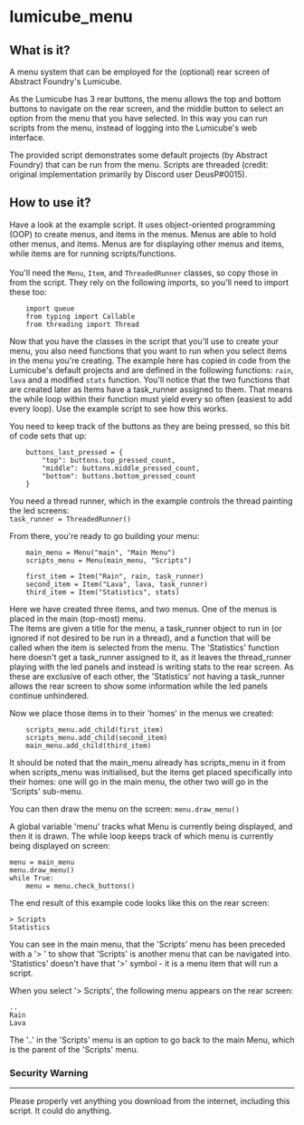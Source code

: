 # lumicube_menu

What is it?
------
A menu system that can be employed for the (optional) rear screen of Abstract Foundry's Lumicube.

As the Lumicube has 3 rear buttons, the menu allows the top and bottom buttons to navigate on the rear screen, and the middle button to select an option from the menu that you have selected. In this way you can run scripts from the menu, instead of logging into the Lumicube's web interface.

The provided script demonstrates some default projects (by Abstract Foundry) that can be run from the menu.  Scripts are threaded (credit: original implementation primarily by Discord user DeusP#0015).


How to use it?
------
Have a look at the example script.  It uses object-oriented programming (OOP) to create menus, and items in the menus.  Menus are able to hold other menus, and items. Menus are for displaying other menus and items, while items are for running scripts/functions.<br><br>
You'll need the `Menu`, `Item`, and `ThreadedRunner` classes, so copy those in from the script. They rely on the following imports, so you'll need to import these too:
```
    import queue
    from typing import Callable
    from threading import Thread
```
Now that you have the classes in the script that you'll use to create your menu, you also need functions that you want to run when you select items in the menu you're creating. The example here has copied in code from the Lumicube's default projects and are defined in the following functions: `rain`, `lava` and a modified `stats` function. You'll notice that the two functions that are created later as Items have a task_runner assigned to them. That means the while loop within their function must yield every so often (easiest to add every loop). Use the example script to see how this works.

You need to keep track of the buttons as they are being pressed, so this bit of code sets that up:<br>
```
    buttons_last_pressed = {
        "top": buttons.top_pressed_count,
        "middle": buttons.middle_pressed_count,
        "bottom": buttons.bottom_pressed_count
    }
```

You need a thread runner, which in the example controls the thread painting the led screens:<br>
    `task_runner = ThreadedRunner()`

From there, you're ready to go building your menu:<br>
```   
    main_menu = Menu("main", "Main Menu")
    scripts_menu = Menu(main_menu, "Scripts")

    first_item = Item("Rain", rain, task_runner)
    second_item = Item("Lava", lava, task_runner)
    third_item = Item("Statistics", stats)
```
Here we have created three items, and two menus. One of the menus is placed in the main (top-most) menu.<br>
The items are given a title for the menu, a task_runner object to run in (or ignored if not desired to be run in a thread), and a function that will be called when the item is selected from the menu.
The 'Statistics' function here doesn't get a task_runner assigned to it, as it leaves the thread_runner playing with the led panels and instead is writing stats to the rear screen.  As these are exclusive of each other, the 'Statistics' not having a task_runner allows the rear screen to show some information while the led panels continue unhindered.

Now we place those items in to their 'homes' in the menus we created:
```
    scripts_menu.add_child(first_item)
    scripts_menu.add_child(second_item)
    main_menu.add_child(third_item)
```
It should be noted that the main_menu already has scripts_menu in it from when scripts_menu was initialised, but the items get placed specifically into their homes: one will go in the main menu, the other two will go in the 'Scripts' sub-menu.

You can then draw the menu on the screen:
`menu.draw_menu()`

A global variable 'menu' tracks what Menu is currently being displayed, and then it is drawn. The while loop keeps track of which menu is currently being displayed on screen:

    menu = main_menu
    menu.draw_menu()
    while True:
        menu = menu.check_buttons()

The end result of this example code looks like this on the rear screen:
```      --- Main Menu ---
> Scripts
Statistics
```
You can see in the main menu, that the 'Scripts' menu has been preceded with a '> ' to show that 'Scripts' is another menu that can be navigated into.  'Statistics' doesn't have that '>' symbol - it is a menu item that will run a script.

When you select '> Scripts', the following menu appears on the rear screen:
```       --- Scripts ---
..
Rain
Lava
```
The '..' in the 'Scripts' menu is an option to go back to the main Menu, which is the parent of the 'Scripts' menu.


### Security Warning
------
Please properly vet anything you download from the internet, including this script. It could do anything.

